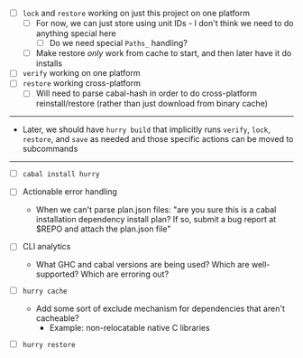 - [ ] `lock` and `restore` working on just this project on one platform
  - [ ] For now, we can just store using unit IDs - I don't think we need to do anything special here
    - [ ] Do we need special `Paths_` handling?
  - [ ] Make restore _only_ work from cache to start, and then later have it do installs
- [ ] `verify` working on one platform
- [ ] `restore` working cross-platform
  - [ ] Will need to parse cabal-hash in order to do cross-platform reinstall/restore (rather than just download from binary cache)

----

- Later, we should have `hurry build` that implicitly runs `verify`, `lock`, `restore`, and `save` as needed and those specific actions can be moved to subcommands

----

- [ ] `cabal install hurry`

- [ ] Actionable error handling
  - When we can't parse plan.json files: "are you sure this is a cabal installation dependency install plan? If so, submit a bug report at $REPO and attach the plan.json file"

- [ ] CLI analytics
  - What GHC and cabal versions are being used? Which are well-supported? Which are erroring out?

- [ ] `hurry cache`
  - Add some sort of exclude mechanism for dependencies that aren't cacheable?
    - Example: non-relocatable native C libraries

- [ ] `hurry restore`
